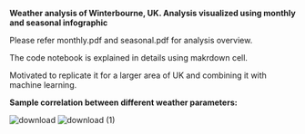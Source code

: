 **Weather analysis of Winterbourne, UK. Analysis visualized using monthly and seasonal infographic**

Please refer monthly.pdf and seasonal.pdf for analysis overview.

The code notebook is explained in details using makrdown cell.

Motivated to replicate it for a larger area of UK and combining it with machine learning.

**Sample correlation between different weather parameters:**

![download](https://user-images.githubusercontent.com/81761180/194519267-67a9843e-cc25-49ea-8e2b-db3cb82b6885.png)
![download (1)](https://user-images.githubusercontent.com/81761180/194519301-d592eb3f-10da-4141-adbb-b29c7290a909.png)


